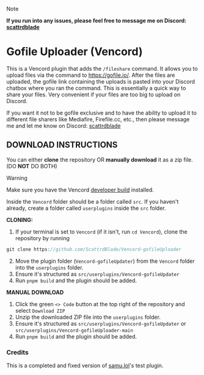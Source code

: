 > [!NOTE]
> **If you run into any issues, please feel free to message me on Discord: [scattrdblade](https://discord.com/users/678007540608532491)**
# Gofile Uploader (Vencord)
This is a Vencord plugin that adds the `/fileshare` command. It allows you to upload files via the command to https://gofile.io/. After the files are uploaded, the gofile link containing the uploads is pasted into your Discord chatbox where you ran the command. This is essentially a quick way to share your files. Very convenient if your files are too big to upload on Discord.

If you want it not to be gofile exclusive and to have the ability to upload it to different file sharers like Mediafire, Firefile.cc, etc., then please message me and let me know on Discord: [scattrdblade](https://discord.com/users/678007540608532491)

## DOWNLOAD INSTRUCTIONS
You can either __clone__ the repository OR __manually download__ it as a zip file. (DO **NOT** DO BOTH) <br/>
> [!WARNING]
> Make sure you have the Vencord [developer build](https://github.com/Vendicated/Vencord/blob/main/docs/1_INSTALLING.md) installed.

Inside the `Vencord` folder should be a folder called `src`. If you haven't already, create a folder called `userplugins` inside the `src` folder.

**CLONING:**
1. If your terminal is set to `Vencord` (if it isn't, run `cd Vencord`), clone the repository by running 
```js
git clone https://github.com/ScattrdBlade/Vencord-gofileUploader
```
2. Move the plugin folder (`Vencord-gofileUpdater`) from the `Vencord` folder into the `userplugins` folder.
3. Ensure it's structured as `src/userplugins/Vencord-gofileUpdater`
4. Run `pnpm build` and the plugin should be added.

**MANUAL DOWNLOAD**
1. Click the green `<> Code` button at the top right of the repository and select `Download ZIP`
2. Unzip the downloaded ZIP file into the `userplugins` folder.
3. Ensure it's structured as `src/userplugins/Vencord-gofileUpdater` or `src/userplugins/Vencord-gofileUploader-main`
5. Run `pnpm build` and the plugin should be added.

### Credits
This is a completed and fixed version of [samu.lol](https://github.com/144reasons)'s test plugin.
